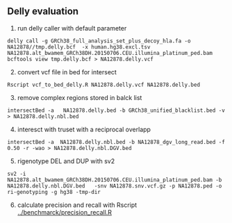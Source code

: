 ## Delly evaluation 

1) run delly caller with default parameter 

``` {r}
delly call -g GRCh38_full_analysis_set_plus_decoy_hla.fa -o  NA12878//tmp.delly.bcf  -x human.hg38.excl.tsv NA12878.alt_bwamem_GRCh38DH.20150706.CEU.illumina_platinum_ped.bam
bcftools view tmp.delly.bcf > NA12878.delly.vcf
``` 

2) convert vcf file in bed for intersect

``` {r}
Rscript vcf_to_bed_delly.R NA12878.delly.vcf NA12878.delly.bed
``` 

3) remove complex regions stored in balck list 

``` {r}
intersectBed -a   NA12878.delly.bed -b GRCh38_unified_blacklist.bed -v > NA12878.delly.nbl.bed 

``` 

4) interesct with truset with a reciprocal overlapp 

``` {r}
intersectBed -a  NA12878.delly.nbl.bed -b NA12878_dgv_long_read.bed -f 0.50 -r -wao > NA12878.delly.nbl.DGV.bed 

``` 

5) rigenotype DEL and DUP with sv2

``` {r}
sv2 -i NA12878.alt_bwamem_GRCh38DH.20150706.CEU.illumina_platinum_ped.bam -b NA12878.delly.nbl.DGV.bed   -snv NA12878.snv.vcf.gz -p NA12878.ped -o ri-genotyping -g hg38 -tmp-dir 

```

6) calculate precision and recall with Rscript [../benchmarck/precision_recall.R](https://github.com/Manuelaio/sv_benchmark/blob/main/benchmark/precision_recall.R)

